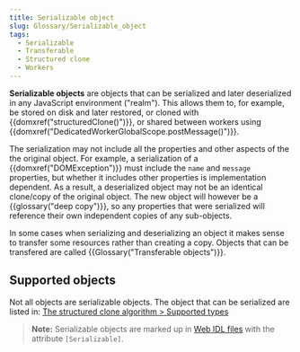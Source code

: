 ```yaml
---
title: Serializable object
slug: Glossary/Serializable_object
tags:
  - Serializable
  - Transferable
  - Structured clone
  - Workers
---
```


**Serializable objects** are objects that can be serialized and later deserialized in any JavaScript environment ("realm").
This allows them to, for example, be stored on disk and later restored, or cloned with {{domxref("structuredClone()")}}, or shared between workers using {{domxref("DedicatedWorkerGlobalScope.postMessage()")}}.

The serialization may not include all the properties and other aspects of the the original object.
For example, a serialization of a {{domxref("DOMException")}} must include the `name` and `message` properties, but whether it includes other properties is implementation dependent.
As a result, a deserialized object may not be an identical clone/copy of the original object.
The new object will however be a {{glossary("deep copy")}}, so any properties that were serialized will reference their own independent copies of any sub-objects.

In some cases when serializing and deserializing an object it makes sense to transfer some resources rather than creating a copy.
Objects that can be transfered are called {{Glossary("Transferable objects")}}.


## Supported objects

Not all objects are serializable objects.
The object that can be serialized are listed in: [The structured clone algorithm > Supported types](https://developer.mozilla.org/en-US/docs/Web/API/Web_Workers_API/Structured_clone_algorithm#supported_types)

> **Note:** Serializable objects are marked up in [Web IDL files](https://github.com/w3c/webref/tree/main/ed/idl) with the attribute `[Serializable]`.
